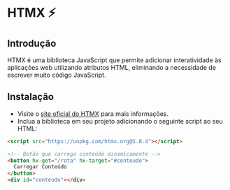 # HTMX ⚡

## Introdução
HTMX é uma biblioteca JavaScript que permite adicionar interatividade às aplicações web utilizando atributos HTML, eliminando a necessidade de escrever muito código JavaScript.

## Instalação
- Visite o [site oficial do HTMX](https://htmx.org/) para mais informações.
- Inclua a biblioteca em seu projeto adicionando o seguinte script ao seu HTML:
```html
<script src="https://unpkg.com/htmx.org@1.8.4"></script>

<!-- Botão que carrega conteúdo dinamicamente -->
<button hx-get="/rota" hx-target="#conteudo">
  Carregar Conteúdo
</button>
<div id="conteudo"></div>